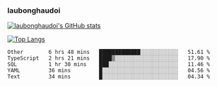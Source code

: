 ### laubonghaudoi

[![laubonghaudoi's GitHub stats](https://github-readme-stats.vercel.app/api?username=laubonghaudoi&count_private=true&show_icons=true)](https://github.com/laubonghaudoi/github-readme-stats)

[![Top Langs](https://github-readme-stats.vercel.app/api/top-langs/?username=laubonghaudoi&layout=compact)](https://github.com/laubonghaudoi/github-readme-stats)

<!--START_SECTION:waka-->
```text
Other        6 hrs 48 mins   █████████████░░░░░░░░░░░░   51.61 % 
TypeScript   2 hrs 21 mins   ████▒░░░░░░░░░░░░░░░░░░░░   17.90 % 
SQL          1 hr 30 mins    ███░░░░░░░░░░░░░░░░░░░░░░   11.46 % 
YAML         36 mins         █░░░░░░░░░░░░░░░░░░░░░░░░   04.56 % 
Text         34 mins         █░░░░░░░░░░░░░░░░░░░░░░░░   04.34 % 
```
<!--END_SECTION:waka-->
